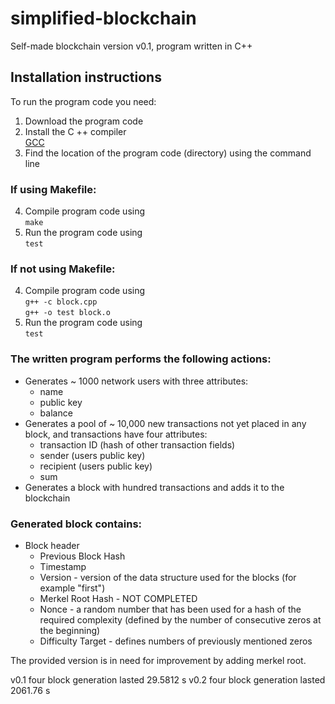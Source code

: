 # simplified-blockchain

Self-made blockchain version v0.1, 
program written in C++ 

## Installation instructions
To run the program code you need:

1. Download the program code
2. Install the C ++ compiler
 <br />[GCC](https://gcc.gnu.org/)
3. Find the location of the program code (directory) using the command line

### If using Makefile:

4. Compile program code using
   <br /> `make` 
5. Run the program code using
   <br /> `test` 
   
### If not using Makefile:

4. Compile program code using
   <br /> `g++ -c block.cpp` 
   <br /> `g++ -o test block.o` 
5. Run the program code using
   <br /> `test` 

### The written program performs the following actions:
* Generates ~ 1000 network users with three attributes:
  * name
  * public key
  * balance
* Generates a pool of ~ 10,000 new transactions not yet placed in any block, and transactions have four attributes:
  * transaction ID (hash of other transaction fields)
  * sender (users public key)
  * recipient (users public key)
  * sum
* Generates a block with hundred transactions and adds it to the blockchain

### Generated block contains:
* Block header
  * Previous Block Hash
  * Timestamp
  * Version - version of the data structure used for the blocks (for example "first")
  * Merkel Root Hash - NOT COMPLETED
  * Nonce - a random number that has been used for a hash of the required complexity (defined by the number of consecutive zeros at the beginning)
  * Difficulty Target - defines numbers of previously mentioned zeros
  
The provided version is in need for improvement by adding merkel root.

v0.1 four block generation lasted 29.5812 s
v0.2 four block generation lasted 2061.76 s
